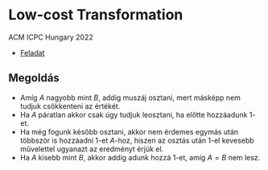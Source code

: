 # Low-cost Transformation

ACM ICPC Hungary 2022

- [Feladat](https://domjudge.cms.inf.elte.hu/public/problems/50/text)

## Megoldás

- Amíg $A$ nagyobb mint $B$, addig muszáj osztani, mert másképp nem tudjuk csökkenteni az értékét.
- Ha $A$ páratlan akkor csak úgy tudjuk leosztani, ha előtte hozzáadunk $1$-et.
- Ha még fogunk később osztani, akkor nem érdemes egymás után többször is hozzáadni $1$-et $A$-hoz, hiszen az osztás után $1$-el kevesebb művelettel ugyanazt az eredményt érjük el.
- Ha $A$ kisebb mint $B$, akkor addig adunk hozzá $1$-et, amíg $A=B$ nem lesz.
